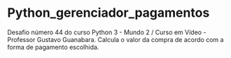 # Python_gerenciador_pagamentos
Desafio número 44 do curso Python 3 - Mundo 2 / Curso em Vídeo - Professor Gustavo Guanabara.
Calcula o valor da compra de acordo com a forma de pagamento escolhida.
